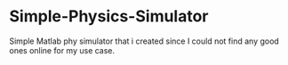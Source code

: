 # Simple-Physics-Simulator
Simple Matlab phy simulator that i created since I could not find any good ones online for my use case.
